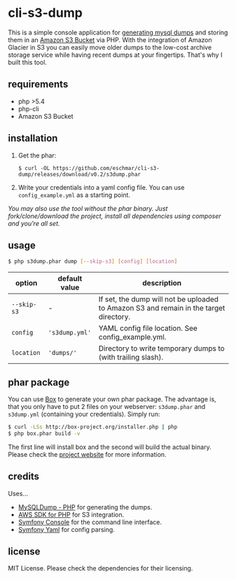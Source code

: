 # cli-s3-dump
This is a simple console application for [generating mysql dumps](https://github.com/ifsnop/mysqldump-php) and storing them in an [Amazon S3 Bucket](https://github.com/aws/aws-sdk-php) via PHP. With the integration of Amazon Glacier in S3 you can easily move older dumps to the low-cost archive storage service while having recent dumps at your fingertips. That's why I built this tool.

## requirements
* php >5.4
* php-cli
* Amazon S3 Bucket

## installation
1. Get the phar:

    ```
    $ curl -OL https://github.com/eschmar/cli-s3-dump/releases/download/v0.2/s3dump.phar
    ```

2. Write your credentials into a yaml config file. You can use ``config_example.yml`` as a starting point.

*You may also use the tool without the phar binary. Just fork/clone/download the project, install all dependencies using composer and you're all set.*

## usage
```sh
$ php s3dump.phar dump [--skip-s3] [config] [location]
```

option|default value|description
---|---|---
``--skip-s3``|-|If set, the dump will not be uploaded to Amazon S3 and remain in the target directory.
``config``|``'s3dump.yml'``|YAML config file location. See config_example.yml.
``location``|``'dumps/'``|Directory to write temporary dumps to (with trailing slash).

## phar package
You can use [Box](https://github.com/box-project/box2) to generate your own phar package. The advantage is, that you only have to put 2 files on your webserver: ``s3dump.phar`` and ``s3dump.yml`` (containing your credentials). Simply run:

```sh
$ curl -LSs http://box-project.org/installer.php | php
$ php box.phar build -v
```
The first line will install box and the second will build the actual binary. Please check the [project website](https://github.com/box-project/box2) for more information.

## credits
Uses...
* [MySQLDump - PHP](https://github.com/ifsnop/mysqldump-php) for generating the dumps.
* [AWS SDK for PHP](https://github.com/aws/aws-sdk-php) for S3 integration.
* [Symfony Console](https://github.com/symfony/Console) for the command line interface.
* [Symfony Yaml](https://github.com/symfony/Yaml) for config parsing.

## license
MIT License. Please check the dependencies for their licensing.
